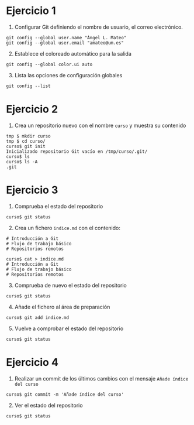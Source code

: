 # Ejercicio 1

1. Configurar Git definiendo el nombre de usuario, el correo electrónico.
  ```console
  git config --global user.name "Ángel L. Mateo"
  git config --global user.email "amateo@um.es"
  ```
2. Establece el coloreado automático para la salida
  ```console
  git config --global color.ui auto
  ```
3. Lista las opciones de configuración globales
  ```console
  git config --list
  ```

# Ejercicio 2

1. Crea un repositorio nuevo con el nombre `curso` y muestra su contenido
  ```console
  tmp $ mkdir curso
  tmp $ cd curso/
  curso$ git init
  Inicializado repositorio Git vacío en /tmp/curso/.git/
  curso$ ls
  curso$ ls -A
  .git
  ```

# Ejercicio 3

1. Comprueba el estado del repositorio
  ```console
  curso$ git status
  ```
2. Crea un fichero `indice.md` con el contenido:
  ```
  # Introducción a Git
  # Flujo de trabajo básico
  # Repositorios remotos
  ```
  ```console
  curso$ cat > indice.md
  # Introducción a Git
  # Flujo de trabajo básico
  # Repositorios remotos
  ```
3. Comprueba de nuevo el estado del repositorio
  ```console
  curso$ git status
  ```
4. Añade el fichero al área de preparación
  ```console
  curso$ git add indice.md
  ```
5. Vuelve a comprobar el estado del repositorio
  ```console
  curso$ git status
  ```

# Ejercicio 4

1. Realizar un commit de los últimos cambios con el mensaje `Añade índice del curso`
  ```console
  curso$ git commit -m 'Añade índice del curso'
  ```
2. Ver el estado del repositorio
  ```console
  curso$ git status
  ```
